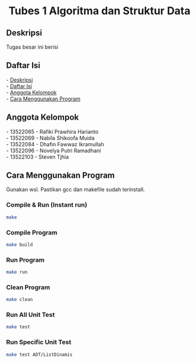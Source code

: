 <h1 align="center">Tubes 1 Algoritma dan Struktur Data</h1>

<h2 id="description">Deskripsi</h2>
Tugas besar ini berisi

<h2 id="table-of-contents">Daftar Isi</h2>
- <a href="#description">Deskripsi</a><br/>
- <a href="#table-of-contents">Daftar Isi</a><br/>
- <a href="#member">Anggota Kelompok</a><br/>
- <a href="#how-to-run">Cara Menggunakan Program</a><br/>

<h2 id="member">Anggota Kelompok</h2>
- 13522065 - Rafiki Prawhira Harianto<br/>
- 13522069 - Nabila Shikoofa Muida<br/>
- 13522084 - Dhafin Fawwaz Ikramullah<br/>
- 13522096 - Novelya Putri Ramadhani<br/>
- 13522103 - Steven Tjhia<br/>

<h2 id="how-to-run">Cara Menggunakan Program</h2>
Gunakan wsl. Pastikan gcc dan makefile sudah terinstall.

### Compile & Run (Instant run)
```bash
make
```

### Compile Program
```bash
make build
```

### Run Program
```bash
make run
```

### Clean Program
```bash
make clean
```

### Run All Unit Test
```bash
make test
```

### Run Specific Unit Test
```bash
make test ADT/ListDinamis
```
